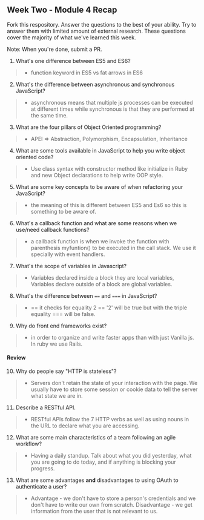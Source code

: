 ## Week Two - Module 4 Recap

Fork this respository. Answer the questions to the best of your ability. Try to answer them with limited amount of external research. These questions cover the majority of what we've learned this week. 

Note: When you're done, submit a PR. 

1. What's one difference between ES5 and ES6?
>* function keyword in ES5 vs fat arrows in ES6 
2. What's the difference between asynchronous and synchronous JavaScript?
>* asynchronous means that multiple js processes can be executed at different times while synchronous is that they are performed at the same time.  
3. What are the four pillars of Object Oriented programming?
>* APEI => Abstraction, Polymorphism, Encapsulation, Inheritance 
4. What are some tools available in JavaScript to help you write object oriented code?
>* Use class syntax with constructor method like initialize in Ruby and new Object declarations to help write OOP style.
5. What are some key concepts to be aware of when refactoring your JavaScript?
>* the meaning of this is different between ES5 and Es6 so this is something to be aware of. 
6. What's a callback function and what are some reasons when we use/need callback functions?
>* a callback function is when we invoke the function with parenthesis myfuntion() to be executed in the call stack. 
We use it specially with event handlers.
7. What's the scope of variables in Javascript?
>* Variables declared inside a block they are local variables, Variables declare outside of a block are global variables. 
8. What's the difference between `==` and `===` in JavaScript?
>* == it checks for equality 2 == '2' will be true but with the triple equality === will be false. 
9. Why do front end frameworks exist?
>* in order to organize and write faster apps than with just Vanilla js. In ruby we use Rails. 

#### Review  

10. Why do people say "HTTP is stateless"?
>* Servers don't retain the state of your interaction with the page. 
We usually have to store some session or cookie data to tell the server what state we are in.
11. Describe a RESTful API.
>* RESTful APIs follow the 7 HTTP verbs as well as using nouns in the URL to declare what you are accessing.
12. What are some main characteristics of a team following an agile workflow?
>* Having a daily standup. Talk about what you did yesterday, what you are going to do today, 
and if anything is blocking your progress.
13. What are some advantages **and** disadvantages to using OAuth to authenticate a user?
>* Advantage - we don't have to store a person's credentials and we don't have to write our own from scratch.
   Disadvantage - we get information from the user that is not relevant to us. 
